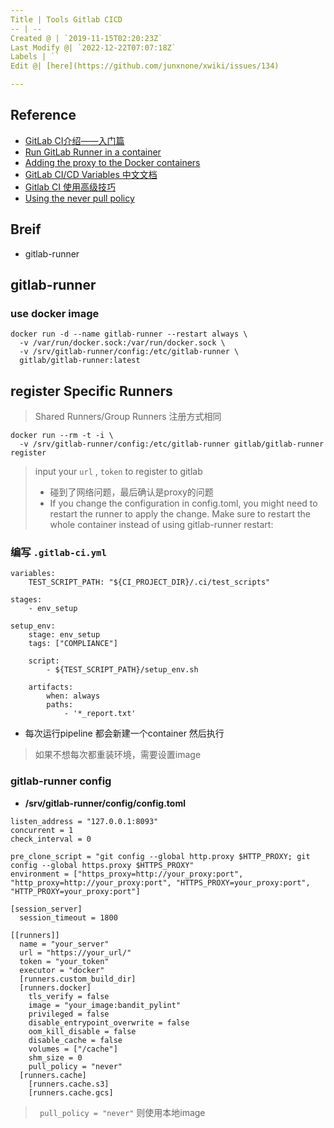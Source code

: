 ```yaml
---
Title | Tools Gitlab CICD
-- | --
Created @ | `2019-11-15T02:20:23Z`
Last Modify @| `2022-12-22T07:07:18Z`
Labels | ``
Edit @| [here](https://github.com/junxnone/xwiki/issues/134)

---
```

## Reference
- [GitLab CI介绍——入门篇](https://blog.csdn.net/Choerodon/article/details/97751754)
- [Run GitLab Runner in a container](https://docs.gitlab.com/runner/install/docker.html)
- [Adding the proxy to the Docker containers](https://docs.gitlab.com/runner/configuration/proxy.html#adding-the-proxy-to-the-docker-containers)
- [GitLab CI/CD Variables 中文文档](http://www.ttlsa.com/auto/gitlab-cicd-variables-zh-document/)
- [Gitlab CI 使用高级技巧](https://www.jianshu.com/p/3c0cbb6c2936)
- [Using the never pull policy](https://docs.gitlab.com/runner/executors/docker.html#using-the-never-pull-policy)


## Breif
- gitlab-runner

## gitlab-runner
### use docker image 

```
docker run -d --name gitlab-runner --restart always \
  -v /var/run/docker.sock:/var/run/docker.sock \
  -v /srv/gitlab-runner/config:/etc/gitlab-runner \
  gitlab/gitlab-runner:latest
```

## register Specific Runners

> Shared Runners/Group Runners 注册方式相同
```
docker run --rm -t -i \
  -v /srv/gitlab-runner/config:/etc/gitlab-runner gitlab/gitlab-runner register
```
> input your `url` , `token` to register to gitlab
> - 碰到了网络问题，最后确认是proxy的问题
> - If you change the configuration in config.toml, you might need to restart the runner to apply the change. Make sure to restart the whole container instead of using gitlab-runner restart:


### 编写 `.gitlab-ci.yml`

```
variables:
    TEST_SCRIPT_PATH: "${CI_PROJECT_DIR}/.ci/test_scripts"

stages:
    - env_setup

setup_env:
    stage: env_setup
    tags: ["COMPLIANCE"]

    script:
        - ${TEST_SCRIPT_PATH}/setup_env.sh

    artifacts:
        when: always
        paths:
            - '*_report.txt'

```

- 每次运行pipeline 都会新建一个container 然后执行
>如果不想每次都重装环境，需要设置image

### gitlab-runner config

- **/srv/gitlab-runner/config/config.toml**

```
listen_address = "127.0.0.1:8093"
concurrent = 1
check_interval = 0

pre_clone_script = "git config --global http.proxy $HTTP_PROXY; git config --global https.proxy $HTTPS_PROXY"
environment = ["https_proxy=http://your_proxy:port", "http_proxy=http://your_proxy:port", "HTTPS_PROXY=your_proxy:port", "HTTP_PROXY=your_proxy:port"]

[session_server]
  session_timeout = 1800

[[runners]]
  name = "your_server"
  url = "https://your_url/"
  token = "your_token"
  executor = "docker"
  [runners.custom_build_dir]
  [runners.docker]
    tls_verify = false
    image = "your_image:bandit_pylint"
    privileged = false
    disable_entrypoint_overwrite = false
    oom_kill_disable = false
    disable_cache = false
    volumes = ["/cache"]
    shm_size = 0
    pull_policy = "never"
  [runners.cache]
    [runners.cache.s3]
    [runners.cache.gcs]

```
> ` pull_policy = "never"` 则使用本地image 
